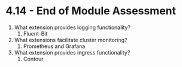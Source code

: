 # 4.14 - End of Module Assessment

1. What extension provides logging functionality?
    1. Fluent-Bit
2. What extensions facilitate cluster monitoring?
    1. Prometheus and Grafana
3. What extension provides ingress functionality?
    1. Contour
